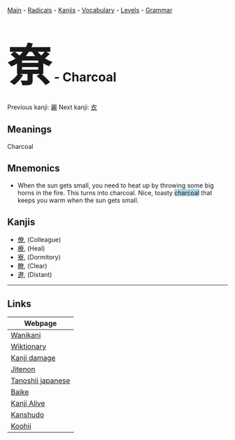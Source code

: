 <style> bigfont {font-size: 100px}</style>
[Main](../README.md) -
[Radicals](../radicals.md) -
[Kanjis](../kanjis.md) -
[Vocabulary](../vocabulary.md) -
[Levels](../levels.md) -
[Grammar](../grammar.md)
# <bigfont> 尞</bigfont> - Charcoal 

Previous kanji: [麗](麗.md) Next kanji: [衣](衣.md) 

## Meanings
 Charcoal
## Mnemonics
 * When the sun gets small, you need to heat up by throwing some big horns in the fire. This turns into charcoal. Nice, toasty <span style="background-color:#ADD8E6"> charcoal</span> that keeps you warm when the sun gets small.


## Kanjis
 * [僚](../kanjis/僚.md), (Colleague)
* [療](../kanjis/療.md), (Heal)
* [寮](../kanjis/寮.md), (Dormitory)
* [瞭](../kanjis/瞭.md), (Clear)
* [遼](../kanjis/遼.md), (Distant)



---

## Links 

| Webpage |
| --- |
| [Wanikani          ](https://www.wanikani.com/kanji/尞) |
| [Wiktionary        ](https://en.wiktionary.org/wiki/尞) |
| [Kanji damage      ](http://www.kanjidamage.com/kanji/search?utf8=✓&q=尞) |
| [Jitenon           ](https://jitenon.com/kanji/尞) |
| [Tanoshii japanese ](https://www.tanoshiijapanese.com/dictionary/kanji.cfm?k=尞) |
| [Baike             ](https://baike.baidu.com/item/尞) |
| [Kanji Alive       ](https://app.kanjialive.com/尞) |
| [Kanshudo          ](https://www.kanshudo.com/searchmn?q=尞) |
| [Koohii            ](https://kanji.koohii.com/study/kanji/尞) |
